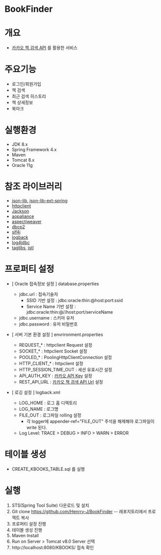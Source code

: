 # BookFinder

# 개요
* [카카오 책 검색 API](https://developers.kakao.com/docs/restapi/search#책-검색) 를 활용한 서비스

# 주요기능
* 로그인/회원가입
* 책 검색
* 최근 검색 히스토리
* 책 상세정보
* 북마크
  
# 실행환경
* JDK 8.x
* Spring Framework 4.x
* Maven
* Tomcat 8.x
* Oracle 11g

# 참조 라이브러리
* [json-lib, json-lib-ext-spring](http://json-lib.sourceforge.net/)
* [httpclient](https://hc.apache.org/httpcomponents-client-4.5.x/index.html)
* [Jackson](https://github.com/FasterXML)
* [aopaliance](http://aopalliance.sourceforge.net/)
* [aspectjweaver](https://www.eclipse.org/aspectj/)
* [dbcp2](http://commons.apache.org/proper/commons-dbcp/)
* [slf4j](https://www.slf4j.org/)
* [logback](https://logback.qos.ch/)
* [log4jdbc](http://code.google.com/p/log4jdbc-remix/)
* [taglibs](https://tomcat.apache.org/taglibs/standard/), [jstl](https://jcp.org/en/jsr/detail?id=52/)

# 프로퍼티 설정
* [ Oracle 접속정보 설정 ] database.properties<br/>
  * jdbc.url : 접속기술자
    * SSID 기반 설정 : jdbc:oracle:thin:@host:port:ssid
    * Service Name 기반 설정 : jdbc:oracle:thin:@//host:port/serviceName
  * jdbc.username : 스키마 유저
  * jdbc.password : 유저 비밀번호
* [ 서버 기본 환경 설정 ] envrironment.properties<br/>
  * REQUEST_* : httpclient Request 설정
  * SOCKET_* : httpclient Socket 설정
  * POOLED_* : PoolingHttpClientConnection 설정
  * HTTP_CLIENT_* : httpclient 설정
  * HTTP_SESSION_TIME_OUT : 세션 유효시간 설정
  * API_AUTH_KEY : [카카오 API Key](https://developers.kakao.com/docs/restapi#개발환경-구성) 설정
  * REST_API_URL : [카카오 책 검색 API Url](https://developers.kakao.com/docs/restapi/search#책-검색) 설정
  
* [ 로깅 설정 ] logback.xml<br/>
  * LOG_HOME : 로그 홈 디렉토리
  * LOG_NAME : 로그명
  * FILE_OUT : 로그파일 rolling 설정
    * 각 logger에 appender-ref="FILE_OUT" 주석을 해제해야 로그파일이 write 된다.
  * Log Level: TRACE > DEBUG > INFO > WARN > ERROR
  
# 테이블 생성
* CREATE_KBOOKS_TABLE.sql 를 실행

# 실행
  1. STS(Spring Tool Suite) 다운로드 및 설치
  2. Git clone https://github.com/Henrry-J/BookFinder -- 레포지토리에서 프로젝트 복사
  3. 프로퍼티 설정 진행
  4. 테이블 생성 진행
  5. Maven Install
  4. Run on Server > Tomcat v8.0 Server 선택
  5. http://localhost:8080/KBOOKS/ 접속 확인
